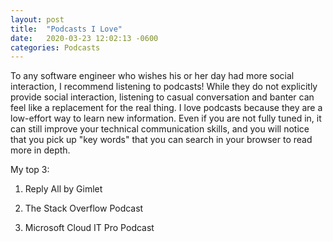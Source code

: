 ```yaml
---
layout: post
title:  "Podcasts I Love"
date:   2020-03-23 12:02:13 -0600
categories: Podcasts
---
```

To any software engineer who wishes his or her day had more social interaction, I recommend listening to podcasts! While they do not explicitly provide social interaction, listening to casual conversation and banter can feel like a replacement for the real thing. I love podcasts because they are a low-effort way to learn new information. Even if you are not fully tuned in, it can still improve your technical communication skills, and you will notice that you pick up "key words" that you can search in your browser to read more in depth.

My top 3:

1) Reply All by Gimlet

2) The Stack Overflow Podcast

3) Microsoft Cloud IT Pro Podcast
